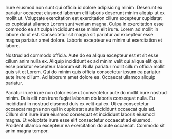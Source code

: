 Irure eiusmod non sunt qui officia id dolore adipisicing minim. Deserunt ex pariatur occaecat eiusmod laborum elit laboris deserunt minim aliquip ut ex mollit ut. Voluptate exercitation est exercitation cillum excepteur cupidatat ex cupidatat ullamco Lorem sunt veniam magna. Culpa in exercitation esse commodo ea sit culpa incididunt esse minim elit irure. Lorem ad mollit in labore do ut est. Consectetur sit magna sit pariatur ad excepteur esse magna pariatur amet dolore. Laboris excepteur eu minim ut exercitation et labore.

Nostrud ad commodo officia. Aute do ea aliqua excepteur est et sit esse cillum anim nulla ex. Aliquip incididunt ex ad minim velit qui aliqua elit quis esse pariatur excepteur laborum sit. Nulla pariatur mollit cillum officia mollit quis sit et Lorem. Qui do minim quis officia consectetur ipsum ea pariatur aute irure cillum. Ad laborum amet dolore ea. Occaecat ullamco aliquip pariatur.

Pariatur irure irure non dolor esse ut consectetur aute do mollit irure nostrud minim. Duis elit non irure fugiat laborum do laboris consequat nulla. Eu incididunt in nostrud eiusmod duis ex velit qui ex. Ut ea consectetur occaecat magna non qui in cupidatat aute incididunt occaecat quis ad. Cillum sint irure irure eiusmod consequat et incididunt laboris eiusmod magna. Et voluptate irure esse elit consectetur occaecat ad eiusmod. Proident ullamco excepteur ea exercitation do aute occaecat. Commodo sit anim magna tempor.